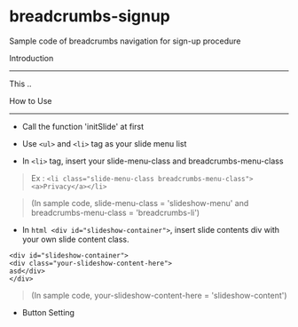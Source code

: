breadcrumbs-signup
=====


Sample code of breadcrumbs navigation for sign-up procedure

Introduction
***
This ..



How to Use
***
- Call the function 'initSlide' at first


- Use ```<ul>``` and ```<li>``` tag as your slide menu list

- In ```<li>``` tag, insert your slide-menu-class and breadcrumbs-menu-class

>Ex : ``` <li class="slide-menu-class breadcrumbs-menu-class"><a>Privacy</a></li> ```

>(In sample code, slide-menu-class = 'slideshow-menu' and breadcrumbs-menu-class = 'breadcrumbs-li')

- In ```html <div id="slideshow-container">```, insert slide contents div with your own slide content class. 

``` 
<div id="slideshow-container">     
<div class="your-slideshow-content-here"> 
asd</div> 
</div>
```



>(In sample code, your-slideshow-content-here = 'slideshow-content')

- Button Setting
